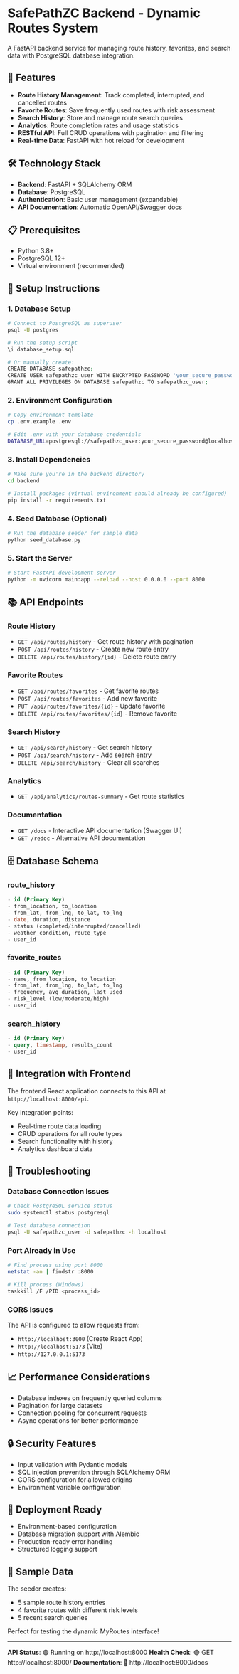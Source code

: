 # SafePathZC Backend - Dynamic Routes System

A FastAPI backend service for managing route history, favorites, and search data with PostgreSQL database integration.

## 🚀 Features

- **Route History Management**: Track completed, interrupted, and cancelled routes
- **Favorite Routes**: Save frequently used routes with risk assessment
- **Search History**: Store and manage route search queries
- **Analytics**: Route completion rates and usage statistics
- **RESTful API**: Full CRUD operations with pagination and filtering
- **Real-time Data**: FastAPI with hot reload for development

## 🛠️ Technology Stack

- **Backend**: FastAPI + SQLAlchemy ORM
- **Database**: PostgreSQL
- **Authentication**: Basic user management (expandable)
- **API Documentation**: Automatic OpenAPI/Swagger docs

## 📋 Prerequisites

- Python 3.8+
- PostgreSQL 12+
- Virtual environment (recommended)

## 🔧 Setup Instructions

### 1. Database Setup

```bash
# Connect to PostgreSQL as superuser
psql -U postgres

# Run the setup script
\i database_setup.sql

# Or manually create:
CREATE DATABASE safepathzc;
CREATE USER safepathzc_user WITH ENCRYPTED PASSWORD 'your_secure_password';
GRANT ALL PRIVILEGES ON DATABASE safepathzc TO safepathzc_user;
```

### 2. Environment Configuration

```bash
# Copy environment template
cp .env.example .env

# Edit .env with your database credentials
DATABASE_URL=postgresql://safepathzc_user:your_secure_password@localhost:5432/safepathzc
```

### 3. Install Dependencies

```bash
# Make sure you're in the backend directory
cd backend

# Install packages (virtual environment should already be configured)
pip install -r requirements.txt
```

### 4. Seed Database (Optional)

```bash
# Run the database seeder for sample data
python seed_database.py
```

### 5. Start the Server

```bash
# Start FastAPI development server
python -m uvicorn main:app --reload --host 0.0.0.0 --port 8000
```

## 📚 API Endpoints

### Route History

- `GET /api/routes/history` - Get route history with pagination
- `POST /api/routes/history` - Create new route entry
- `DELETE /api/routes/history/{id}` - Delete route entry

### Favorite Routes

- `GET /api/routes/favorites` - Get favorite routes
- `POST /api/routes/favorites` - Add new favorite
- `PUT /api/routes/favorites/{id}` - Update favorite
- `DELETE /api/routes/favorites/{id}` - Remove favorite

### Search History

- `GET /api/search/history` - Get search history
- `POST /api/search/history` - Add search entry
- `DELETE /api/search/history` - Clear all searches

### Analytics

- `GET /api/analytics/routes-summary` - Get route statistics

### Documentation

- `GET /docs` - Interactive API documentation (Swagger UI)
- `GET /redoc` - Alternative API documentation

## 🗄️ Database Schema

### route_history

```sql
- id (Primary Key)
- from_location, to_location
- from_lat, from_lng, to_lat, to_lng
- date, duration, distance
- status (completed/interrupted/cancelled)
- weather_condition, route_type
- user_id
```

### favorite_routes

```sql
- id (Primary Key)
- name, from_location, to_location
- from_lat, from_lng, to_lat, to_lng
- frequency, avg_duration, last_used
- risk_level (low/moderate/high)
- user_id
```

### search_history

```sql
- id (Primary Key)
- query, timestamp, results_count
- user_id
```

## 🔄 Integration with Frontend

The frontend React application connects to this API at `http://localhost:8000/api`.

Key integration points:

- Real-time route data loading
- CRUD operations for all route types
- Search functionality with history
- Analytics dashboard data

## 🐛 Troubleshooting

### Database Connection Issues

```bash
# Check PostgreSQL service status
sudo systemctl status postgresql

# Test database connection
psql -U safepathzc_user -d safepathzc -h localhost
```

### Port Already in Use

```bash
# Find process using port 8000
netstat -an | findstr :8000

# Kill process (Windows)
taskkill /F /PID <process_id>
```

### CORS Issues

The API is configured to allow requests from:

- `http://localhost:3000` (Create React App)
- `http://localhost:5173` (Vite)
- `http://127.0.0.1:5173`

## 📈 Performance Considerations

- Database indexes on frequently queried columns
- Pagination for large datasets
- Connection pooling for concurrent requests
- Async operations for better performance

## 🔒 Security Features

- Input validation with Pydantic models
- SQL injection prevention through SQLAlchemy ORM
- CORS configuration for allowed origins
- Environment variable configuration

## 🚀 Deployment Ready

- Environment-based configuration
- Database migration support with Alembic
- Production-ready error handling
- Structured logging support

## 📝 Sample Data

The seeder creates:

- 5 sample route history entries
- 4 favorite routes with different risk levels
- 5 recent search queries

Perfect for testing the dynamic MyRoutes interface!

---

**API Status**: 🟢 Running on http://localhost:8000
**Health Check**: 🟢 GET http://localhost:8000/
**Documentation**: 📖 http://localhost:8000/docs
